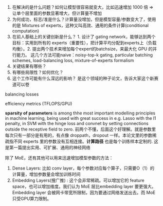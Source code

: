 1. 在解决的是什么问题？如何让模型很容易就变大，比如迅速增加 1000 倍 => 让单个层里面的参数显著增大，但计算量不增加
2. 为何成功，标志/准是什么？计算量没增加，但是模型容量/参数变大了，使用的是 Mixtures of experts，这种又叫高效、通用的条件计算(conditional computation)
3. 在前人基础上的关键创新是什么？ 1. 设计了 gating network，能够达到两个目标：实用到所有的 experts（重要性），把计算平均分配到experts上（负载均衡）。2. 提出两个技术来增加每个expert的batchsize，来最大化 GPU 的并行能力。 这几个方法可能naive：noisy-top-k gating, particular batching schemes, load-balancing loss, mixture-of-experts formalism
4. 关键结果有哪些？
5. 有哪些局限性？如何优化？
6. 这个工作可能有什么深远的影响？ 是这个领域的种子论文，告诉大家这个新赛道可以卷

balancing losses

efficiency metrics (TFLOPS/GPU) 

**sparsity of parameters** is among thhe most important modelling principles in machine learning, being used with great success in e.g. Lasso with the l1 penalty, in SVM with the hinge loss
and convnet by setting connections outside the receptive field to zero. 前两个不懂，后面这个好理解。就是参数里每次只有一部分是有用的，有点像 droppath，dropout 一样。本论文里的参数稀疏指不同 experts 里的参数没有互相连接。**计算路径**
也是每个训练样本定制的. 这是第一篇提出实用、可扩展、通用的神经网络


除了 MoE，还有其他可以用来迅速增加模型参数的方法：

1. Dense Layers: 比如  conv layer，每个参数对应每个算子，只需要O（1）的计算量，增加参数量会增加训练时间
2. Embedding Layers(搜广推) : 这个会非常稀疏。可以增加它的 feature space，也可以增加维度。我们认为 MoE 层比embedding layer 要更强大。 Embedding layer 会被网卡带宽所限制，因为要通过网络发送出去。而 MoE 只受GPU算力限制。
